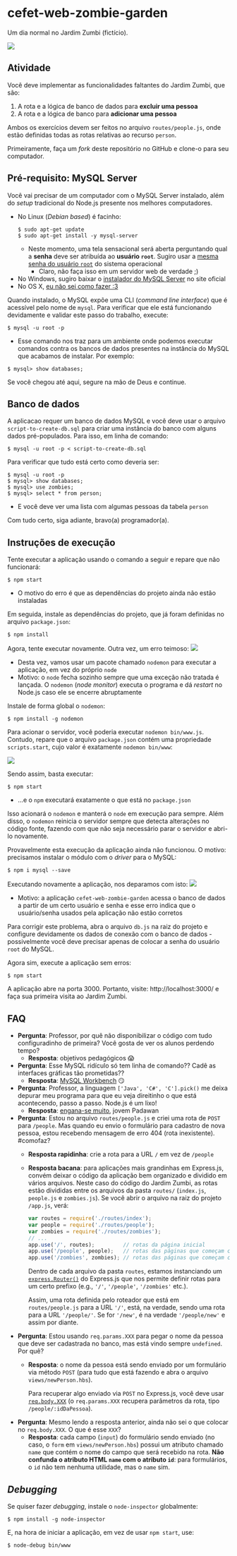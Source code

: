 # cefet-web-zombie-garden

Um dia normal no Jardim Zumbi (fictício).

![](docs/pvz-comics.png)

## Atividade

Você deve implementar as funcionalidades faltantes do Jardim Zumbi, que são:
1. A rota e a lógica de banco de dados para **excluir uma pessoa**
1. A rota e a lógica de banco para **adicionar uma pessoa**

Ambos os exercícios devem ser feitos no arquivo `routes/people.js`, onde
estão definidas todas as rotas relativas ao recurso `person`.

Primeiramente, faça um _fork_ deste repositório no GitHub e clone-o
para seu computador.

## Pré-requisito: MySQL Server

Você vai precisar de um computador com o MySQL Server instalado, além do
_setup_ tradicional do Node.js presente nos melhores computadores.

- No Linux (_Debian based_) é facinho:
  ```
  $ sudo apt-get update
  $ sudo apt-get install -y mysql-server
  ```
  - Neste momento, uma tela sensacional será aberta perguntando qual a
    **senha** deve ser atribuída ao **usuário `root`**. Sugiro usar a <u>mesma
    senha do usuário `root`</u> do sistema operacional
    - Claro, não faça isso em um servidor web de verdade ;)
- No Windows, sugiro baixar o
  [instalador do MySQL Server](https://dev.mysql.com/downloads/installer/)
  no site oficial
- No OS X, [eu não sei como fazer :3](https://dev.mysql.com/doc/refman/5.7/en/osx-installation-pkg.html)

Quando instalado, o MySQL expõe uma CLI (_command line interface_) que é
acessível pelo nome de `mysql`. Para verificar que ele está funcionando
devidamente e validar este passo do trabalho, execute:
```
$ mysql -u root -p
```
  - Esse comando nos traz para um ambiente onde podemos executar comandos
  contra os bancos de dados presentes na instância do MySQL que acabamos
  de instalar. Por exemplo:
  ```
  $ mysql> show databases;
  ```

Se você chegou até aqui, segure na mão de Deus e continue.

## Banco de dados

A aplicacao requer um banco de dados MySQL e você deve usar o arquivo
`script-to-create-db.sql` para criar uma instância do banco com alguns
dados pré-populados. Para isso, em linha de comando:

```
$ mysql -u root -p < script-to-create-db.sql
```

Para verificar que tudo está certo como deveria ser:

```
$ mysql -u root -p
$ mysql> show databases;
$ mysql> use zombies;
$ mysql> select * from person;
```
  - E você deve ver uma lista com algumas pessoas da tabela `person`

Com tudo certo, siga adiante, bravo(a) programador(a).

## Instruções de execução

Tente executar a aplicação usando o comando a seguir e repare que não
funcionará:

```
$ npm start
```
  - O motivo do erro é que as dependências do projeto ainda não estão
    instaladas

Em seguida, instale as dependências do projeto, que já foram definidas no
arquivo `package.json`:

```
$ npm install
```

Agora, tente executar novamente. Outra vez, um erro teimoso:
![](docs/erro-faltando-nodemon.png)
  - Desta vez, vamos usar um pacote chamado `nodemon` para executar
    a aplicação, em vez do próprio `node`
  - Motivo: o `node` fecha sozinho sempre que uma exceção não tratada é
    lançada. O `nodemon` (_node monitor_) executa o programa e dá _restart_
    no Node.js caso ele se encerre abruptamente

Instale de forma global o `nodemon`:

```
$ npm install -g nodemon
```

Para acionar o servidor, você poderia executar `nodemon bin/www.js`. Contudo,
repare que o arquivo `package.json` contém uma propriedade `scripts.start`,
cujo valor é exatamente `nodemon bin/www`:

![](docs/package-json-scripts-start.png)

Sendo assim, basta executar:

```
$ npm start
```
  - ...e o `npm` executará exatamente o que está no `package.json`


Isso acionará o `nodemon` e manterá o `node` em execução para sempre.
Além disso, o `nodemon` reinicia o servidor sempre que detecta alterações
no código fonte, fazendo com que não seja necessário parar o servidor e
abri-lo novamente.

Provavelmente esta execução da aplicação ainda não funcionou. O motivo:
precisamos instalar o módulo com o _driver_ para o MySQL:

```
$ npm i mysql --save
```

Executando novamente a aplicação, nos deparamos com isto:
![](docs/erro-acesso-negado-mysql.png)
  - Motivo: a aplicação `cefet-web-zombie-garden` acessa o banco de dados
    a partir de um certo usuário e senha e esse erro indica que o
    usuário/senha usados pela aplicação não estão corretos

Para corrigir este problema, abra o arquivo `db.js` na raiz do projeto
e configure devidamente os dados de conexão com o banco de dados -
possivelmente você deve precisar apenas de colocar a senha do
usuário `root` do MySQL.

Agora sim, execute a aplicação sem erros:

```
$ npm start
```

A aplicação abre na porta 3000. Portanto, visite: http://localhost:3000/ e
faça sua primeira visita ao Jardim Zumbi.

## FAQ

- **Pergunta**: Professor, por quê não disponibilizar o código com tudo
  configuradinho de primeira? Você gosta de ver os alunos perdendo tempo?
  - **Resposta**: objetivos pedagógicos :scream:
- **Pergunta**: Esse MySQL ridículo só tem linha de comando?? Cadê as
  interfaces gráficas tão prometidas??
  - **Resposta**: [MySQL Workbench](https://www.mysql.com/products/workbench/)
    :smirk:
- **Pergunta**: Professor, a linguagem `['Java', 'C#', 'C'].pick()` me deixa
  depurar meu programa para que eu veja direitinho o que está acontecendo,
  passo a passo. Node.js é um lixo!
  - **Resposta**: [engana-se muito](#debugging), jovem Padawan
- **Pergunta**: Estou no arquivo `routes/people.js` e criei uma rota
  de `POST` para `/people`. Mas quando eu envio o formulário para cadastro de
  nova pessoa, estou recebendo mensagem de erro 404 (rota inexistente).
  #comofaz?
  - **Resposta rapidinha**: crie a rota para a URL `/` em vez de `/people`
  - **Resposta bacana**: para aplicações mais grandinhas em Express.js, convém
    deixar o código da aplicação bem organizado e dividido em vários arquivos.
    Neste caso do código do Jardim Zumbi, as rotas estão divididas entre os
    arquivos da pasta `routes/` (`index.js`, `people.js` e `zombies.js`). Se
    você abrir o arquivo na raiz do projeto `/app.js`, verá:

    ```js
    var routes = require('./routes/index');
    var people = require('./routes/people');
    var zombies = require('./routes/zombies');
    // ...
    app.use('/', routes);         // rotas da página inicial
    app.use('/people', people);   // rotas das páginas que começam com "/people"
    app.use('/zombies', zombies); // rotas das páginas que começam com "/zombies"
    ```

    Dentro de cada arquivo da pasta `routes`, estamos instanciando um
    [`express.Router()`](http://expressjs.com/pt-br/guide/routing.html#express-router)
    do Express.js que nos permite definir rotas para um certo prefixo
    (e.g., `'/'`, `'/people'`, `'/zombies'` etc.).

    Assim, uma rota definida pelo roteador que está em `routes/people.js` para
    a URL `'/'`, está, na verdade, sendo uma rota para a URL `'/people/'`.
    Se for `'/new'`, é na verdade `'/people/new'` e assim por diante.
- **Pergunta**: Estou usando `req.params.XXX` para pegar o nome da pessoa que
  deve ser cadastrada no banco, mas está vindo sempre `undefined`. Por quê?
  - **Resposta**: o nome da pessoa está sendo enviado por um formulário
    via método `POST` (para tudo que está fazendo e abra o arquivo
    `views/newPerson.hbs`).

    Para recuperar algo enviado via `POST` no Express.js, você deve usar
    [`req.body.XXX`](http://expressjs.com/pt-br/4x/api.html#req.body)
    (o `req.params.XXX` recupera parâmetros da rota, tipo
    `/people/:idDaPessoa`).
- **Pergunta**: Mesmo lendo a resposta anterior, ainda não sei o que colocar no
  `req.body.XXX`. O que é esse `XXX`?
  - **Resposta**: cada campo (`input`) do formulário sendo enviado (no caso,
    o `form` em `views/newPerson.hbs`) possui um atributo chamado `name` que
    contém o nome do campo que será recebido na rota. **Não confunda o
    atributo HTML `name` com o atributo `id`**: para formulários, o `id` não
    tem nenhuma utilidade, mas o `name` sim.

## _Debugging_

Se quiser fazer _debugging_, instale o `node-inspector` globalmente:

```
$ npm install -g node-inspector
```

E, na hora de iniciar a aplicação, em vez de usar `npm start`, use:

```
$ node-debug bin/www
```
